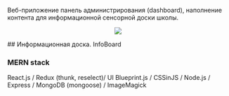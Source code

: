 Веб-приложение панель администрирования (dashboard), наполнение контента для информационной сенсорной доски школы. 
<p align="center">
  <img src="http://185.247.116.175/assets/logo_iboard.png">
</p>
## Информационная доска. InfoBoard

### MERN stack

React.js / Redux (thunk, reselect)/ UI Blueprint.js / CSSinJS / Node.js / Express / MongoDB (mongoose) / ImageMagick 

